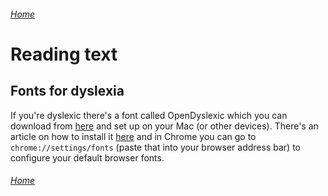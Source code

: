 ###### [Home](https://gleeblezoid.github.io/Being-Me-With-IT/)

# Reading text

## Fonts for dyslexia

If you're dyslexic there's a font called OpenDyslexic which you can download from [here](https://github.com/antijingoist/opendyslexic) and set up on your Mac (or other devices). There's an article on how to install it [here](https://desk.zoho.com/portal/abbiecodes/en/kb/articles/installing-using-opendyslexic) and in Chrome you can go to `chrome://settings/fonts` (paste that into your browser address bar) to configure your default browser fonts.

###### [Home](https://gleeblezoid.github.io/Being-Me-With-IT/)
